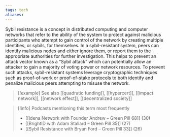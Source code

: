 ```yaml
---
tags: tech
aliases:
---
```


Sybil resistance is a concept in distributed computing and computer networks that refer to the ability of the system to protect against malicious participants who attempt to gain control of the network by creating multiple identities, or sybils, for themselves. In a sybil-resistant system, peers can identify malicious nodes and either ignore them, or report them to the appropriate authorities for further investigation. This helps to prevent an attack vector known as a “Sybil attack” which can potentially allow an attacker to gain a majority of voting power or network resources. To prevent such attacks, sybil-resistant systems leverage cryptographic techniques such as proof-of-work or proof-of-stake protocols to both identify and penalize malicious peers attempting to misuse the network.

> [!example] See also
> [[quadratic funding]], [[hypercert]], [[impact network]], [[network effect]], [[decentralized society]]

> [!info] Podcasts mentioning this term most frequently
> * [[Idena Network with Founder Andrew – Green Pill 68]] (30)
> * [[BrightID with Adam Stallard – Green Pill 35]] (27)
> * [[Sybil Resistance with Bryan Ford – Green Pill 33]] (26)
